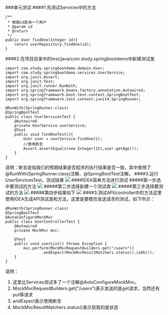 ###单元测试
####1.先测试Services中的方法

	/**
	 * 根据id查询一个用户
	 * @param id
	 * @return
	 */
	public User findOne(Integer id){
	    return userRepository.findOne(id);
	}
####2.在项目目录中的test/java/com.study.springbootdemo中新建测试类

	import com.study.springbootdemo.domain.User;
	import com.study.springbootdemo.services.UserService;
	import org.junit.Assert;
	import org.junit.Test;
	import org.junit.runner.RunWith;
	import org.springframework.beans.factory.annotation.Autowired;
	import org.springframework.boot.test.context.SpringBootTest;
	import org.springframework.test.context.junit4.SpringRunner;
	
	@RunWith(SpringRunner.class)
	@SpringBootTest
	public class UserServicesTest {
	    @Autowired
	    private UserService userService;
	    @Test
	    public void findOneTest(){
	        User user = userService.findOne(1);
	        //使用断言
	        Assert.assertEquals(new Integer(15),user.getAge());
	    }
	}
说明：断言是指我们的预期结果是否程序的执行结果是否一致，其中使用了@RunWith(SpringRunner.class)注解、@SpringBootTest注解。
####3.运行UserServicesTest，测试结果
![](https://i.imgur.com/ImrPgsB.png)
####IDEA简单方法进行测试
#####第一步选中要测试的方法
![](https://i.imgur.com/MPFNCtq.png)
#####第二步选择新建一个测试类
![](https://i.imgur.com/o61ITQ2.png)
#####第三步选择要测试的方法
![](https://i.imgur.com/fyFEW9l.png)
#####第四步结果如下
![](https://i.imgur.com/a7A0BXA.png)
####3.测试API(controller中的方法这里使用IDEA生成API测试类和方法，这里是要模仿发送请求的测试，如下所示：

	@RunWith(SpringRunner.class)
	@SpringBootTest
	@AutoConfigureMockMvc
	public class UserControllerTest {
	    @Autowired
	    private MockMvc mvc;
	
	    @Test
	    public void userList() throws Exception {
	        mvc.perform(MockMvcRequestBuilders.get("/users"))
	                .andExpect(MockMvcResultMatchers.status().isOk());
	    }
	}
说明：

1. 这里比Services测试多了一个注解@AutoConfigureMockMvc。
2. MockMvcRequestBuilders.get("/users")表示发送的是get请求，当然还有put等请求
3. andExpect表示使用断言
4. MockMvcResultMatchers.status()表示获取的是状态


